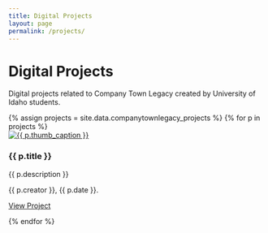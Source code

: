 ```yaml
---
title: Digital Projects
layout: page
permalink: /projects/
---
```


# Digital Projects 

Digital projects related to Company Town Legacy created by University of Idaho students.

<div class="row">
{% assign projects = site.data.companytownlegacy_projects %}
{% for p in projects %}
<div class="item col-md-4 mb-2" >
    <div class="card">
        <a href="{{ p.link }}" target="_blank">
            <img class="card-img-top lazy" src="{{ p.thumbnail | prepend: '/objects/' | relative_url }}" alt="{{ p.thumb_caption }}">
        </a>
        <div class="card-body text-center search">
            <h3 class="card-title">{{ p.title }}</h3>
            <p class="card-text">{{ p.description }}</p>
            <p class="card-text">{{ p.creator }}, {{ p.date }}.</p>
            <p>
                <a href="{{ p.link }}" target="_blank" class="btn btn-sm btn-outline-info" title="link to {{ p.title | escape }}">View Project</a>
            </p>
        </div>
    </div>
</div>
{% endfor %}
</div>